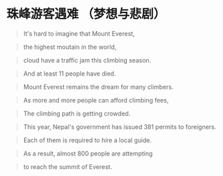 # 珠峰游客遇难 （梦想与悲剧）

> It's hard to imagine that Mount Everest,

> the highest moutain in the world,

> cloud have a traffic jam this climbing season.

> And at least 11 people have died.

> Mount Everest remains the dream for many climbers.

> As more and more people can afford climbing fees,

> The climbing path is getting crowded.

> This year, Nepal's government has issued 381 permits to foreigners.

> Each of them is required to hire a local guide.

> As a result, almost 800 people are attempting

> to reach the summit of Everest.
